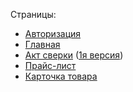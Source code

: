Страницы:
* [Авторизация](https://my-success.netlify.com/login-page.html)
* [Главная](https://my-success.netlify.com/main-page.html)
* [Акт сверки](https://my-success.netlify.com/act-page.html) ([1я версия](https://my-success.netlify.com/act-page-2.html))
* [Прайс-лист](https://my-success.netlify.com/price-page.html)
* [Карточка товара](https://my-success.netlify.com/product-page.html)